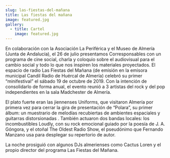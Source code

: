 ```yaml
---
slug: las-fiestas-del-mañana
title: Las fiestas del mañana
image: featured.jpg
gallery:
  - title: Cartel
    image: featured.jpg
---
```


En colaboración con la Asociación La Periférica y el Museo de Almería (Junta de
Andalucía), el 26 de julio presentamos Corresponsables con un programa de cine
social, charla y coloquio sobre el audiovisual para el cambio social y todo lo
que nos inspiren los materiales proyectados. El espacio de radio Las Fiestas
del Mañana (de emisión en la emisora municipal Candil Radio de Huércal de
Almería) celebró su primer “minifestival” el sábado 19 de octubre de 2019. Con
la intención de consolidarlo de forma anual, el evento reunió a 3 artistas del
rock y del pop independientes en la sala Madchester de Almería.

El plato fuerte eran las jiennenses Uniforms, que visitaron Almería por primera
vez para cerrar la gira de presentación de “Polara”, su primer álbum: un
muestrario de melodías recubiertas de ambientes espaciales y guitarras
distorsionadas . También actuaron dos bandas locales: los incombustibles Loudly,
con su rock emocional guiado por la poesía de J. A. Góngora, y el otoñal The
Oldest Radio Show, el pseudónimo que Fernando Manzano usa para desplegar su
repertorio de autor.

La noche prosiguió con algunos DJs almerienses como Cactus Loren y el propio
director del programa Las Fiestas del Mañana.
